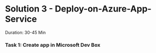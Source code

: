 # Solution 3 - Deploy-on-Azure-App-Service

Duration: 30-45 Min

### Task 1: Create app in Microsoft Dev Box
